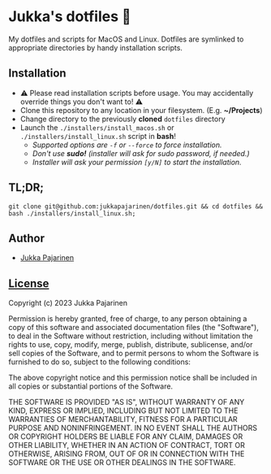 # Jukka's dotfiles 💎

My dotfiles and scripts for MacOS and Linux. Dotfiles are symlinked to appropriate directories by handy installation scripts.

## Installation

- ⚠️ Please read installation scripts before usage. You may accidentally override things you don't want to! ⚠️
- Clone this repository to any location in your filesystem.  (E.g. **~/Projects**)
- Change directory to the previously **cloned** `dotfiles` directory
- Launch the `./installers/install_macos.sh` or `./installers/install_linux.sh` script in **bash**!
  - *Supported options are `-f` or `--force` to force installation.*
  - *Don't use **sudo!** (installer will ask for sudo password, if needed.)*
  - *Installer will ask your permission `[y/N]` to start the installation.*

## TL;DR;

```
git clone git@github.com:jukkapajarinen/dotfiles.git && cd dotfiles && bash ./installers/install_linux.sh;
```

## Author

- [Jukka Pajarinen](https://www.jukkapajarinen.com)

## [License](LICENSE.md)

Copyright (c) 2023 Jukka Pajarinen

Permission is hereby granted, free of charge, to any person obtaining a copy of this software and associated documentation files (the "Software"), to deal in the Software without restriction, including without limitation the rights to use, copy, modify, merge, publish, distribute, sublicense, and/or sell copies of the Software, and to permit persons to whom the Software is furnished to do so, subject to the following conditions:

The above copyright notice and this permission notice shall be included in all copies or substantial portions of the Software.

THE SOFTWARE IS PROVIDED "AS IS", WITHOUT WARRANTY OF ANY KIND, EXPRESS OR IMPLIED, INCLUDING BUT NOT LIMITED TO THE WARRANTIES OF MERCHANTABILITY, FITNESS FOR A PARTICULAR PURPOSE AND NONINFRINGEMENT. IN NO EVENT SHALL THE AUTHORS OR COPYRIGHT HOLDERS BE LIABLE FOR ANY CLAIM, DAMAGES OR OTHER LIABILITY, WHETHER IN AN ACTION OF CONTRACT, TORT OR OTHERWISE, ARISING FROM, OUT OF OR IN CONNECTION WITH THE SOFTWARE OR THE USE OR OTHER DEALINGS IN THE SOFTWARE.